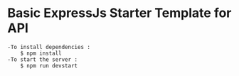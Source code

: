 # Basic ExpressJs Starter Template for API

    -To install dependencies :
        $ npm install
    -To start the server : 
        $ npm run devstart